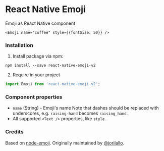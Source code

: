 # React Native Emoji

Emoji as React Native component

```JSX
<Emoji name="coffee" style={{fontSize: 50}} />
```

### Installation

1. Install package via npm:

```
npm install --save react-native-emoji-v2
```

2. Require in your project

```javascript
import Emoji from 'react-native-emoji-v2';
```

### Component properties

- `name` (String) - Emoji's name
  Note that dashes should be replaced with underscores, e.g. `raising-hand` becomes `raising_hand`.
- All supported `<Text />` properties, like `style`.

### Credits

Based on [node-emoji](https://github.com/omnidan/node-emoji). Originally maintained by [@jorilallo](https://twitter.com/jorilallo).
